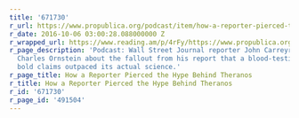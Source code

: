 ```yaml
---
title: '671730'
r_url: https://www.propublica.org/podcast/item/how-a-reporter-pierced-the-hype-behind-theranos
r_date: 2016-10-06 03:00:28.088000000 Z
r_wrapped_url: https://www.reading.am/p/4rFy/https://www.propublica.org/podcast/item/how-a-reporter-pierced-the-hype-behind-theranos
r_page_description: 'Podcast: Wall Street Journal reporter John Carreyrou tells ProPublica''s
  Charles Ornstein about the fallout from his report that a blood-testing company’s
  bold claims outpaced its actual science.'
r_page_title: How a Reporter Pierced the Hype Behind Theranos
r_title: How a Reporter Pierced the Hype Behind Theranos
r_id: '671730'
r_page_id: '491504'
---
```


